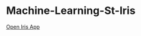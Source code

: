 # Machine-Learning-St-Iris

[Open Iris App](https://share.streamlit.io/hildebrando001/machine-learning-st-iris/main/iris.py)
